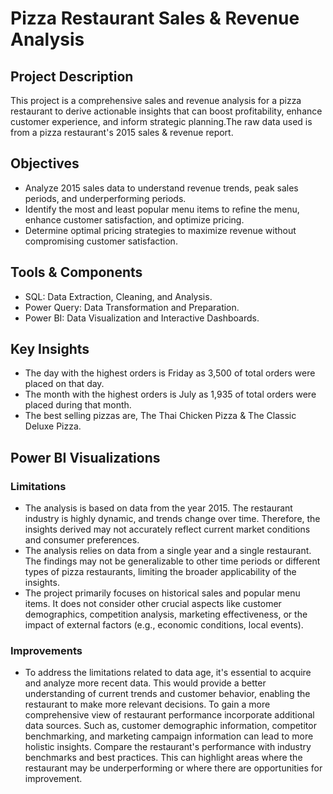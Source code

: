 # Pizza Restaurant Sales & Revenue Analysis  

## Project Description 

This project is a comprehensive sales and revenue analysis for a pizza restaurant to derive actionable insights that can boost profitability, enhance customer experience, and inform strategic planning.The raw data used is from a pizza restaurant's 2015 sales & revenue report. 

## Objectives

- Analyze 2015 sales data to understand revenue trends, peak sales periods, and underperforming periods.
- Identify the most and least popular menu items to refine the menu, enhance customer satisfaction, and optimize pricing.
- Determine optimal pricing strategies to maximize revenue without compromising customer satisfaction. 
 
## Tools & Components 

- SQL: Data Extraction, Cleaning, and Analysis.
- Power Query: Data Transformation and Preparation.
- Power BI: Data Visualization and Interactive Dashboards.

## Key Insights 

- The day with the highest orders is Friday as 3,500 of total orders were placed on that day.
- The month with the highest orders is July as 1,935 of total orders were placed during that month.
- The best selling pizzas are, The Thai Chicken Pizza & The Classic Deluxe Pizza. 

## Power BI Visualizations




### Limitations

- The analysis is based on data from the year 2015. The restaurant industry is highly dynamic, and trends change over time. Therefore, the insights derived may not accurately reflect current market conditions and consumer preferences.
- The analysis relies on data from a single year and a single restaurant. The findings may not be generalizable to other time periods or different types of pizza restaurants, limiting the broader applicability of the insights.
- The project primarily focuses on historical sales and popular menu items. It does not consider other crucial aspects like customer demographics, competition analysis, marketing effectiveness, or the impact of external factors (e.g., economic conditions, local events). 

### Improvements 

- To address the limitations related to data age, it's essential to acquire and analyze more recent data. This would provide a better understanding of current trends and customer behavior, enabling the restaurant to make more relevant decisions.
To gain a more comprehensive view of restaurant performance incorporate additional data sources. Such as, customer demographic information, competitor benchmarking, and marketing campaign information can lead to more holistic insights.
Compare the restaurant's performance with industry benchmarks and best practices. This can highlight areas where the restaurant may be underperforming or where there are opportunities for improvement.
